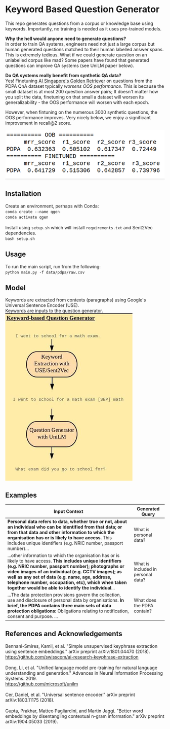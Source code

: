 # Keyword Based Question Generator

This repo generates questions from a corpus or knowledge base using keywords. Importantly, no training is needed as it uses pre-trained models.    
  
__Why the hell would anyone need to generate questions?__  
In order to train QA systems, engineers need not just a large corpus but human generated questions matched to their human labelled answer spans. This is extremely tedious. What if we could generate question on an unlabelled corpus like mad? Some papers have found that generated questions can improve QA systems (see UniLM paper below). 
</br>  


__Do QA systems really benefit from synthetic QA data?__  
Yes! Finetuning [AI Singapore's Golden Retriever](https://github.com/aimakerspace/goldenretriever) on questions from the PDPA QnA dataset typically _worsens OOS performance._ This is because the small dataset is at most 200 question answer pairs; It doesn't matter how you split the data, finetuning on that small a dataset will worsen its generalizability - the OOS performance will worsen with each epoch.  
  
However, when fintuning on the numerous 3000 synthetic questions, the OOS performance improves. Very nicely below, we enjoy a significant improvement in recall@2 score.   

<img src="img/0.1 margin finetune on synthetic.png">

## Installation  
Create an environment, perhaps with Conda:  
`conda create --name qgen`  
`conda activate qgen`  
</br>
Install using `setup.sh` which will install `requirements.txt` and Sent2Vec dependencies.    
`bash setup.sh`  

## Usage  
To run the main script, run from the following:  
`python main.py -f data/pdpa/raw.csv`  

## Model
Keywords are extracted from contexts (paragraphs) using Google's Universal Sentence Encoder (USE).  
Keywords are inputs to the question generator.  
<img src="img/Keyword Based Question Generator.jpeg">

## Examples

| Input Context                                                                                                                                                                                                                                                                                                                                                                                  | Generated Query                    |
|------------------------------------------------------------------------------------------------------------------------------------------------------------------------------------------------------------------------------------------------------------------------------------------------------------------------------------------------------------------------------------------------|------------------------------------|
| __Personal data refers to data, whether true or not, about an  individual who can be identified from that data; or from that data and  other information to which the organisation has or is likely to have  access.__ This includes unique identifiers (e.g. NRIC number, passport number)...                                                                                                 | What is personal data?             |
| ...other information to which the organisation has or is likely to have access. __This  includes unique identifiers (e.g. NRIC number, passport number);  photographs or video images of an individual (e.g. CCTV images); as well  as any set of data (e.g. name, age, address, telephone number,  occupation, etc), which when taken together would be able to identify  the individual__... | What is included in personal data? |
| ...The data protection provisions govern the collection, use and disclosure of personal data by organisations. __In brief, the PDPA contains three main sets of data protection obligations:__  Obligations relating to notification, consent and purpose. ...                                                                                                                                     | What does the PDPA contain?        |

## References and Acknowledgements
Bennani-Smires, Kamil, et al. "Simple unsupervised keyphrase extraction using sentence embeddings." arXiv preprint arXiv:1801.04470 (2018).  
https://github.com/swisscom/ai-research-keyphrase-extraction  
</br>
Dong, Li, et al. "Unified language model pre-training for natural language understanding and generation." Advances in Neural Information Processing Systems. 2019.  
https://github.com/microsoft/unilm  
</br>
Cer, Daniel, et al. "Universal sentence encoder." arXiv preprint arXiv:1803.11175 (2018).  
</br>
Gupta, Prakhar, Matteo Pagliardini, and Martin Jaggi. "Better word embeddings by disentangling contextual n-gram information." arXiv preprint arXiv:1904.05033 (2019).  
